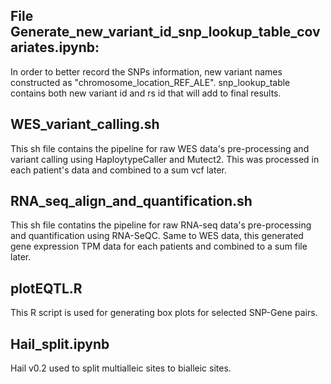 ## File Generate_new_variant_id_snp_lookup_table_covariates.ipynb: 
In order to better record the SNPs information, new variant names constructed as "chromosome_location_REF_ALE".
snp_lookup_table contains both new variant id and rs id that will add to final results.

## WES_variant_calling.sh
This sh file contains the pipeline for raw WES data's pre-processing and variant calling using HaploytypeCaller and Mutect2. 
This was processed in each patient's data and combined to a sum vcf later.

## RNA_seq_align_and_quantification.sh
This sh file contatins the pipeline for raw RNA-seq data's pre-processing and quantification using RNA-SeQC.
Same to WES data, this generated gene expression TPM data for each patients and combined to a sum file later.

## plotEQTL.R
This R script is used for generating box plots for selected SNP-Gene pairs.

## Hail_split.ipynb
Hail v0.2 used to split multialleic sites to bialleic sites.
